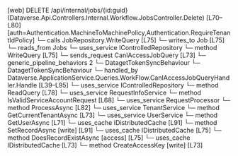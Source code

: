 [web] DELETE /api/internal/jobs/{id:guid}  (Dataverse.Api.Controllers.Internal.Workflow.JobsController.Delete)  [L70–L80] [auth=Authentication.MachineToMachinePolicy,Authentication.RequireTenantIdPolicy]
  └─ calls JobRepository.WriteQuery [L75]
  └─ writes_to Job [L75]
    └─ reads_from Jobs
  └─ uses_service IControlledRepository<Job>
    └─ method WriteQuery [L75]
  └─ sends_request CanIAccessJobQuery [L73]
    └─ generic_pipeline_behaviors 2
      └─ DatagetTokenSyncBehaviour
      └─ DatagetTokenSyncBehaviour
    └─ handled_by Dataverse.ApplicationService.Queries.WorkFlow.CanIAccessJobQueryHandler.Handle [L39–L95]
      └─ uses_service IControlledRepository<Job>
        └─ method ReadQuery [L78]
      └─ uses_service RequestInfoService
        └─ method IsValidServiceAccountRequest [L68]
      └─ uses_service RequestProcessor
        └─ method ProcessAsync [L82]
      └─ uses_service TenantService
        └─ method GetCurrentTenantAsync [L73]
      └─ uses_service UserService
        └─ method GetUserAsync [L71]
      └─ uses_cache IDistributedCache [L91]
        └─ method SetRecordAsync [write] [L91]
      └─ uses_cache IDistributedCache [L75]
        └─ method DoesRecordExistAsync [access] [L75]
      └─ uses_cache IDistributedCache [L73]
        └─ method CreateAccessKey [write] [L73]

